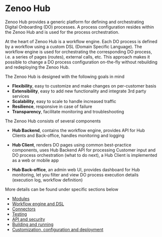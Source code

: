 # Zenoo Hub

Zenoo Hub provides a generic platform for defining and orchestrating Digital Onboarding (DO) processes. A process configuration resides within the Zenoo Hub and is used for the process orchestration.

At the heart of Zenoo Hub is a workflow engine. Each DO process is defined by a workflow using a custom DSL (Domain Specific Language). The workflow engine is used for orchestrating the corresponding DO process, i.e. a series of pages (routes), external calls, etc. This approach makes it possible to change a DO process configuration on-the-fly without rebuilding and redeploying the Zenoo Hub.

The Zenoo Hub is designed with the following goals in mind
- **Flexibility**, easy to customize and make changes on per-customer basis
- **Extensibility**, easy to add new functionality and integrate 3rd party services
- **Scalability**, easy to scale to handle increased traffic
- **Resilience**, responsive in case of failure
- **Transparency**, facilitate monitoring and troubleshooting

The Zenoo Hub consists of several components

- **Hub Backend**, contains the workflow engine, provides API for Hub Clients and Back-office, handles monitoring and logging

- **Hub Client**, renders DO pages using common best-practice components, uses Hub Backend API for processing Customer input and DO process orchestration (what to do next), a Hub Client is implemented as a web or mobile app

- **Hub Back-office**, an admin web UI, provides dashboard for Hub monitoring, let you filter and view DO process execution details (execution log, workflow definition)

More details can be found under specific sections below

- [Modules](docs/modules.md)
- [Workflow engine and DSL](docs/workflow.md)
- [Connectors](docs/connectors.md)
- [Testing](docs/testing.md)
- [API and security](docs/api.md)
- [Building and running](docs/build.md)
- [Customization, configuration and deployment](docs/customization.md)

